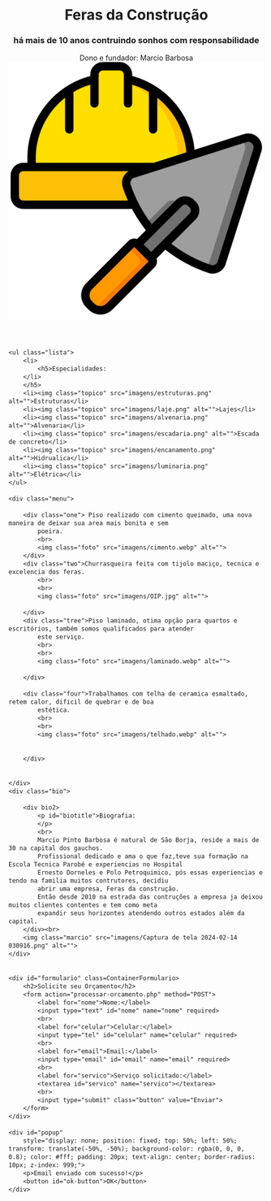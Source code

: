 
<html lang="pt-br">

<head>
    <meta charset="UTF-8">
    <meta name="viewport" content="width=device-width, initial-scale=1.0">
    <title>Feras da Construção</title>
    <link rel="stylesheet" href="style.css">
</head>

<body>
    <header>
        <h1>Feras da Construção</h1>
        <h3>há mais de 10 anos contruindo sonhos com responsabilidade</h3>
        <div id="dono">Dono e fundador: Marcio Barbosa <img id="feras" src="imagens/Feras.png" alt=""></div>
    </header>


    <ul class="lista">
        <li>
            <h5>Especialidades:
        </li>
        </h5>
        <li><img class="topico" src="imagens/estruturas.png" alt="">Estruturas</li>
        <li><img class="topico" src="imagens/laje.png" alt="">Lajes</li>
        <li><img class="topico" src="imagens/alvenaria.png" alt="">Alvenaria</li>
        <li><img class="topico" src="imagens/escadaria.png" alt="">Escada de concreto</li>
        <li><img class="topico" src="imagens/encanamento.png" alt="">Hidrualica</li>
        <li><img class="topico" src="imagens/luminaria.png" alt="">Elétrica</li>
    </ul>

    <div class="menu">

        <div class="one"> Piso realizado com cimento queimado, uma nova maneira de deixar sua area mais bonita e sem
            poeira.
            <br>
            <img class="foto" src="imagens/cimento.webp" alt="">
        </div>
        <div class="two">Churrasqueira feita com tijolo maciço, tecnica e excelencia dos feras.
            <br>
            <br>
            <img class="foto" src="imagens/OIP.jpg" alt="">

        </div>
        <div class="tree">Piso laminado, otima opção para quartos e escritórios, também somos qualificados para atender
            este serviço.
            <br>
            <br>
            <img class="foto" src="imagens/laminado.webp" alt="">

        </div>

        <div class="four">Trabalhamos com telha de ceramica esmaltado, retem calor, dificil de quebrar e de boa
            estética.
            <br>
            <br>
            <img class="foto" src="imagens/telhado.webp" alt="">


        </div>


    </div>
    <div class="bio">

        <div bio2>
            <p id="biotitle">Biografia:
            </p>
            <br>
            Marcio Pinto Barbosa é natural de São Borja, reside a mais de 30 na capital dos gauchos.
            Profissional dedicado e ama o que faz,teve sua formação na Escola Tecnica Parobé e experiencias no Hospital
            Ernesto Dorneles e Polo Petroquimico, pós essas experiencias e tendo na familia muitos contrutores, decidiu
            abrir uma empresa, Feras da construção.
            Então desde 2010 na estrada das contruções a empresa ja deixou muitos clientes contentes e tem como meta
            expandir seus horizontes atendendo outros estados além da capital.
        </div><br>
        <img class="marcio" src="imagens/Captura de tela 2024-02-14 030916.png" alt="">
    </div>


    <div id="formulario" class=ContainerFormulario>
        <h2>Solicite seu Orçamento</h2>
        <form action="processar-orcamento.php" method="POST">
            <label for="nome">Nome:</label>
            <input type="text" id="nome" name="nome" required>
            <br>
            <label for="celular">Celular:</label>
            <input type="tel" id="celular" name="celular" required>
            <br>
            <label for="email">Email:</label>
            <input type="email" id="email" name="email" required>
            <br>
            <label for="servico">Serviço solicitado:</label>
            <textarea id="servico" name="servico"></textarea>
            <br>
            <input type="submit" class="button" value="Enviar">
        </form>
    </div>

    <div id="popup"
        style="display: none; position: fixed; top: 50%; left: 50%; transform: translate(-50%, -50%); background-color: rgba(0, 0, 0, 0.8); color: #fff; padding: 20px; text-align: center; border-radius: 10px; z-index: 999;">
        <p>Email enviado com sucesso!</p>
        <button id="ok-button">OK</button>
    </div>


</body>

<script src="script.js"></script>
<!-- Caminho para o arquivo JavaScript -->
<script>
    document.addEventListener("DOMContentLoaded", function () {
        // Verifique se há um parâmetro "enviado" na URL
        const urlParams = new URLSearchParams(window.location.search);
        if (urlParams.has("enviado")) {
            // Se o parâmetro "enviado" estiver presente, exiba o popup
            const popup = document.getElementById("popup");
            popup.style.display = "block";

            // Defina um evento de clique no botão "OK" do popup para fechá-lo
            const okButton = document.getElementById("ok-button");
            okButton.addEventListener("click", function () {
                popup.style.display = "none";
            });
        }
    });
</script>

</html>
